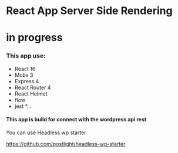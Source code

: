 # React App Server Side Rendering

# in progress

### This app use:

* React 16
* Mobx 3
* Express 4
* React Router 4
* React Helmet
* flow
* jest
*...


#### This app is build for connect with the wordpress api rest


You can use Headless wp starter

https://github.com/postlight/headless-wp-starter